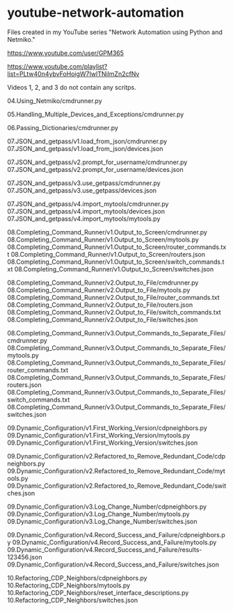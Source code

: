 # youtube-network-automation
Files created in my YouTube series "Network Automation using Python and Netmiko."

https://www.youtube.com/user/GPM365

https://www.youtube.com/playlist?list=PLtw40n4ybvFoHoigW7IwITNilmZn2cfNv


Videos 1, 2, and 3 do not contain any scritps.

04.Using_Netmiko/cmdrunner.py

05.Handling_Multiple_Devices_and_Exceptions/cmdrunner.py

06.Passing_Dictionaries/cmdrunner.py

07.JSON_and_getpass/v1.load_from_json/cmdrunner.py
07.JSON_and_getpass/v1.load_from_json/devices.json

07.JSON_and_getpass/v2.prompt_for_username/cmdrunner.py
07.JSON_and_getpass/v2.prompt_for_username/devices.json

07.JSON_and_getpass/v3.use_getpass/cmdrunner.py
07.JSON_and_getpass/v3.use_getpass/devices.json

07.JSON_and_getpass/v4.import_mytools/cmdrunner.py
07.JSON_and_getpass/v4.import_mytools/devices.json
07.JSON_and_getpass/v4.import_mytools/mytools.py

08.Completing_Command_Runner/v1.Output_to_Screen/cmdrunner.py
08.Completing_Command_Runner/v1.Output_to_Screen/mytools.py
08.Completing_Command_Runner/v1.Output_to_Screen/router_commands.txt
08.Completing_Command_Runner/v1.Output_to_Screen/routers.json
08.Completing_Command_Runner/v1.Output_to_Screen/switch_commands.txt
08.Completing_Command_Runner/v1.Output_to_Screen/switches.json

08.Completing_Command_Runner/v2.Output_to_File/cmdrunner.py
08.Completing_Command_Runner/v2.Output_to_File/mytools.py
08.Completing_Command_Runner/v2.Output_to_File/router_commands.txt
08.Completing_Command_Runner/v2.Output_to_File/routers.json
08.Completing_Command_Runner/v2.Output_to_File/switch_commands.txt
08.Completing_Command_Runner/v2.Output_to_File/switches.json

08.Completing_Command_Runner/v3.Output_Commands_to_Separate_Files/cmdrunner.py
08.Completing_Command_Runner/v3.Output_Commands_to_Separate_Files/mytools.py
08.Completing_Command_Runner/v3.Output_Commands_to_Separate_Files/router_commands.txt
08.Completing_Command_Runner/v3.Output_Commands_to_Separate_Files/routers.json
08.Completing_Command_Runner/v3.Output_Commands_to_Separate_Files/switch_commands.txt
08.Completing_Command_Runner/v3.Output_Commands_to_Separate_Files/switches.json

09.Dynamic_Configuration/v1.First_Working_Version/cdpneighbors.py
09.Dynamic_Configuration/v1.First_Working_Version/mytools.py
09.Dynamic_Configuration/v1.First_Working_Version/switches.json

09.Dynamic_Configuration/v2.Refactored_to_Remove_Redundant_Code/cdpneighbors.py
09.Dynamic_Configuration/v2.Refactored_to_Remove_Redundant_Code/mytools.py
09.Dynamic_Configuration/v2.Refactored_to_Remove_Redundant_Code/switches.json

09.Dynamic_Configuration/v3.Log_Change_Number/cdpneighbors.py
09.Dynamic_Configuration/v3.Log_Change_Number/mytools.py
09.Dynamic_Configuration/v3.Log_Change_Number/switches.json

09.Dynamic_Configuration/v4.Record_Success_and_Failure/cdpneighbors.py
09.Dynamic_Configuration/v4.Record_Success_and_Failure/mytools.py
09.Dynamic_Configuration/v4.Record_Success_and_Failure/results-123456.json
09.Dynamic_Configuration/v4.Record_Success_and_Failure/switches.json

10.Refactoring_CDP_Neighbors/cdpneighbors.py
10.Refactoring_CDP_Neighbors/mytools.py
10.Refactoring_CDP_Neighbors/reset_interface_descriptions.py
10.Refactoring_CDP_Neighbors/switches.json


